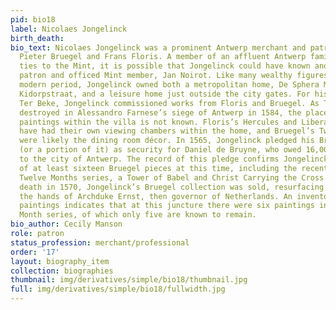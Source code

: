 ```yaml
---
pid: bio18
label: Nicolaes Jongelinck
birth_death:
bio_text: Nicolaes Jongelinck was a prominent Antwerp merchant and patron of both
  Pieter Bruegel and Frans Floris. A member of an affluent Antwerp family with many
  ties to the Mint, it is possible that Jongelinck could have known another Bruegel
  patron and officed Mint member, Jan Noirot. Like many wealthy figures of the early
  modern period, Jongelinck owned both a metropolitan home, De Sphera Mundi in the
  Kidorpstraat, and a leisure home just outside the city gates. For his suburban villa,
  Ter Beke, Jongelinck commissioned works from Floris and Bruegel. As Ter Beke was
  destroyed in Alessandro Farnese’s siege of Antwerp in 1584, the placement of the
  paintings within the villa is not known. Floris’s Hercules and Liberal Arts may
  have had their own viewing chambers within the home, and Bruegel’s Twelve Months
  were likely the dining room décor. In 1565, Jongelinck pledged his Bruegel collection
  (or a portion of it) as security for Daniel de Bruyne, who owed 16,000 guilders
  to the city of Antwerp. The record of this pledge confirms Jongelinck’s ownership
  of at least sixteen Bruegel pieces at this time, including the recently completed
  Twelve Months series, a Tower of Babel and Christ Carrying the Cross. After his
  death in 1570, Jongelinck’s Bruegel collection was sold, resurfacing in 1593 in
  the hands of Archduke Ernst, then governor of Netherlands. An inventory of the Archduke’s
  paintings indicates that at this juncture there were six paintings in the Twelve
  Month series, of which only five are known to remain.
bio_author: Cecily Manson
role: patron
status_profession: merchant/professional
order: '17'
layout: biography_item
collection: biographies
thumbnail: img/derivatives/simple/bio18/thumbnail.jpg
full: img/derivatives/simple/bio18/fullwidth.jpg
---
```

